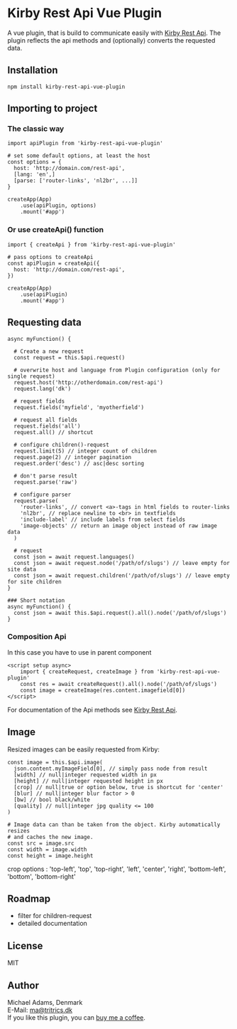 # Kirby Rest Api Vue Plugin

A vue plugin, that is build to communicate easily with [Kirby Rest Api](https://github.com/tritrics/kirby-rest-api). The plugin reflects the api methods and (optionally) converts the requested data.

## Installation

```npm install kirby-rest-api-vue-plugin```

## Importing to project

### The classic way

```
import apiPlugin from 'kirby-rest-api-vue-plugin'

# set some default options, at least the host
const options = {
  host: 'http://domain.com/rest-api',
  [lang: 'en',]
  [parse: ['router-links', 'nl2br', ...]]
}

createApp(App)
	.use(apiPlugin, options)
	.mount('#app')
```

### Or use createApi() function

```
import { createApi } from 'kirby-rest-api-vue-plugin'

# pass options to createApi
const apiPlugin = createApi({
  host: 'http://domain.com/rest-api',
})

createApp(App)
	.use(apiPlugin)
	.mount('#app')
```



## Requesting data

```
async myFunction() {

  # Create a new request
  const request = this.$api.request()

  # overwrite host and language from Plugin configuration (only for single request)
  request.host('http://otherdomain.com/rest-api')
  request.lang('dk')

  # request fields
  request.fields('myfield', 'myotherfield')

  # request all fields
  request.fields('all')
  request.all() // shortcut

  # configure children()-request
  request.limit(5) // integer count of children
  request.page(2) // integer pagination
  request.order('desc') // asc|desc sorting

  # don't parse result
  request.parse('raw')

  # configure parser
  request.parse(
    'router-links', // convert <a>-tags in html fields to router-links
    'nl2br', // replace newline to <br> in textfields
    'include-label' // include labels from select fields
    'image-objects' // return an image object instead of raw image data
  )

  # request
  const json = await request.languages()
  const json = await request.node('/path/of/slugs') // leave empty for site data
  const json = await request.children('/path/of/slugs') // leave empty for site children
}

### Short notation
async myFunction() {
  const json = await this.$api.request().all().node('/path/of/slugs')
}
```
### Composition Api

In this case you have to use <Suspense> in parent component

```
<script setup async>
	import { createRequest, createImage } from 'kirby-rest-api-vue-plugin'
	const res = await createRequest().all().node('/path/of/slugs')
	const image = createImage(res.content.imagefield[0])
</script>
```

For documentation of the Api methods see [Kirby Rest Api](https://github.com/tritrics/kirby-rest-api).

## Image

Resized images can be easily requested from Kirby:

```
const image = this.$api.image(
  json.content.myImageField[0], // simply pass node from result
  [width] // null|integer requested width in px
  [height] // null|integer requested height in px
  [crop] // null|true or option below, true is shortcut for 'center'
  [blur] // null|integer blur factor > 0
  [bw] // bool black/white
  [quality] // null|integer jpg quality <= 100
)

# Image data can than be taken from the object. Kirby automatically resizes
# and caches the new image.
const src = image.src
const width = image.width
const height = image.height
```

crop options : 'top-left', 'top', 'top-right', 'left', 'center', 'right', 'bottom-left', 'bottom', 'bottom-right'

## Roadmap

- filter for children-request
- detailed documentation

## License

MIT

## Author

Michael Adams, Denmark  
E-Mail: [ma@tritrics.dk](mailto:ma@tritrics.dk)  
If you like this plugin, you can [buy me a coffee](https://www.buymeacoffee.com/tritrics).
